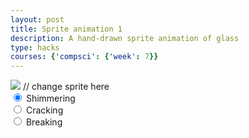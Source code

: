 ```yaml
---
layout: post
title: Sprite animation 1
description: A hand-drawn sprite animation of glass
type: hacks
courses: {'compsci': {'week': 7}}
---
```



<body>
    <div>
        <canvas id="spriteContainer"> <!-- Within the base div is a canvas. An HTML canvas is used only for graphics. It allows the user to access some basic functions related to the image created on the canvas (including animation) -->
            <img id="dogSprite" src="{{site.baseurl}}/images/sprite/combinedglassspritesheet.png">  // change sprite here
        </canvas>
        <div id="controls"> <!--basic radio buttons which can be used to check whether each individual animaiton works -->
            <input type="radio" name="animation" id="idle" checked>
            <label for="idle">Shimmering</label><br>
            <input type="radio" name="animation" id="barking">
            <label for="barking">Cracking</label><br>
            <input type="radio" name="animation" id="walking">
            <label for="walking">Breaking</label><br>
        </div>
    </div>
</body>

<script>
    // start on page load
    window.addEventListener('load', function () {
        const canvas = document.getElementById('spriteContainer');
        const ctx = canvas.getContext('2d');
        const SPRITE_WIDTH = 32;  // matches sprite pixel width
        const SPRITE_HEIGHT = 32; // matches sprite pixel height
        const FRAME_LIMIT = 27;  // matches number of frames per sprite row, this code assume each row is same

        const SCALE_FACTOR = 5;  // control size of sprite on canvas
        canvas.width = SPRITE_WIDTH * SCALE_FACTOR;
        canvas.height = SPRITE_HEIGHT * SCALE_FACTOR;

        class Dog {
            constructor() {
                this.image = document.getElementById("dogSprite");
                this.x = 0;
                this.y = 0;
                this.minFrame = 0;
                this.maxFrame = FRAME_LIMIT;
                this.frameX = 0;
                this.frameY = 0;
            }

            // draw dog object
            draw(context) {
                context.drawImage(
                    this.image,
                    this.frameX * SPRITE_WIDTH,
                    this.frameY * SPRITE_HEIGHT,
                    SPRITE_WIDTH,
                    SPRITE_HEIGHT,
                    this.x,
                    this.y,
                    canvas.width,
                    canvas.height
                );
            }

            // update frameX of object
            update() {
                if (this.frameX < this.maxFrame) {
                    this.frameX++;
                } else {
                    this.frameX = this.minFrame;
                }
            }
        }

        // dog object
        const dog = new Dog();

        // update frameY of dog object, action from idle, bark, walk radio control
        const controls = document.getElementById('controls');
        controls.addEventListener('click', function (event) {
            if (event.target.tagName === 'INPUT') {
                const selectedAnimation = event.target.id;
                switch (selectedAnimation) {
                    case 'idle':
                        dog.frameY = 0;
                        break;
                    case 'barking':
                        dog.frameY = 2;
                        break;
                    case 'walking':
                        dog.frameY = 1;
                        break;
                    default:
                        break;
                }
            }
        });

        // Animation recursive control function
        function animate() {
            ctx.clearRect(0, 0, canvas.width, canvas.height);
            dog.draw(ctx);
            dog.update();
            setTimeout(function() {
                dog.update();
                requestAnimationFrame(animate);
            }, 150);
        }

        // run 1st animate
        animate();
    });
</script>